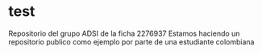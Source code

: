 # test
Repositorio del grupo ADSI de la ficha 2276937
Estamos haciendo un repositorio publico como ejemplo 
por parte de una estudiante colombiana
